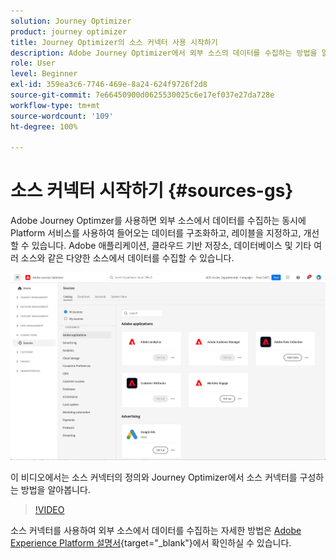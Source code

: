 ```yaml
---
solution: Journey Optimizer
product: journey optimizer
title: Journey Optimizer의 소스 커넥터 사용 시작하기
description: Adobe Journey Optimizer에서 외부 소스의 데이터를 수집하는 방법을 알아봅니다.
role: User
level: Beginner
exl-id: 359ea3c6-7746-469e-8a24-624f9726f2d8
source-git-commit: 7e66450900d0625530025c6e17ef037e27da728e
workflow-type: tm+mt
source-wordcount: '109'
ht-degree: 100%

---
```


# 소스 커넥터 시작하기 {#sources-gs}

Adobe Journey Optimzer를 사용하면 외부 소스에서 데이터를 수집하는 동시에 Platform 서비스를 사용하여 들어오는 데이터를 구조화하고, 레이블을 지정하고, 개선할 수 있습니다. Adobe 애플리케이션, 클라우드 기반 저장소, 데이터베이스 및 기타 여러 소스와 같은 다양한 소스에서 데이터를 수집할 수 있습니다.

![](assets/sources-home.png)

이 비디오에서는 소스 커넥터의 정의와 Journey Optimizer에서 소스 커넥터를 구성하는 방법을 알아봅니다.

>[!VIDEO](https://video.tv.adobe.com/v/335919?quality=12)

소스 커넥터를 사용하여 외부 소스에서 데이터를 수집하는 자세한 방법은 [Adobe Experience Platform 설명서](https://experienceleague.adobe.com/docs/experience-platform/sources/home.html?lang=ko){target="_blank"}에서 확인하실 수 있습니다.
